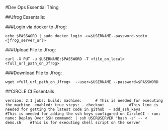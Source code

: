 #Dev Ops Essential Thing


##Jfrog Essentails:

###Login via docker to Jfrog:

`echo $PASSWORD | sudo docker login -u=$USERNAME--password-stdin <jfrog_server_url>`

###Upload File to Jfrog:

`curl -X PUT -u $USERNAME:$PASSWORD -T <file_on_local> <full_url_path_on_Jfrog>`

###Download File to Jfrog:

`wget <full_url_path_on_Jfrog>  --user=$USERNAME --password=$PASSWORD`


##CIRCLE CI Essentails

`version: 2.1
jobs:
  build:
    machine:      # This is needed for executing the machine 
      enabled: true
    steps:
       - checkout           #This line is needed for getting the latest code in github 
       - add_ssh_keys       #This is needed for adding the ssh keys configured on CircleCI
       - run:
           name: Deploy Over SSH
           command: |
             ssh USER@SERVER "bash -s" -- < demo.sh    #This is for executing shell script on the server`
